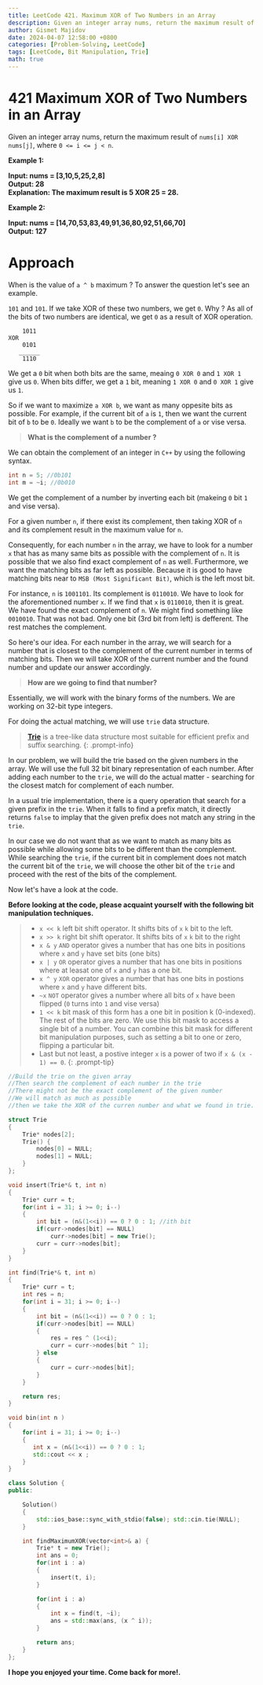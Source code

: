 ```yaml
---
title: LeetCode 421. Maximum XOR of Two Numbers in an Array
description: Given an integer array nums, return the maximum result of nums[i] XOR nums[j], where 0 <= i <= j < n.
author: Gismet Majidov
date: 2024-04-07 12:58:00 +0800
categories: [Problem-Solving, LeetCode]
tags: [LeetCode, Bit Manipulation, Trie]
math: true
---
```


# 421 Maximum XOR of Two Numbers in an Array

Given an integer array nums, return the maximum result of `nums[i] XOR nums[j]`, where `0 <= i <= j < n`.

**Example 1:** 

**Input: nums = [3,10,5,25,2,8]** <br/>
**Output: 28** <br/>
**Explanation: The maximum result is 5 XOR 25 = 28.**

**Example 2:**

**Input: nums = [14,70,53,83,49,91,36,80,92,51,66,70]** <br/>
**Output: 127**


# Approach 

When is the value of `a ^ b` maximum ? To answer the question let's see an example. 

`101` and `101`. If we take XOR of these two numbers, we get `0`. Why ?
As all of the bits of two numbers are identical, we get `0` as a result of XOR operation. 

```
    1011
XOR  
    0101
   ______
    1110
```

We get a `0` bit when both bits are the same, meaing `0 XOR 0` and `1 XOR 1` give us `0`. When bits differ, we get a `1` bit, meaning `1 XOR 0` and `0 XOR 1` give us `1`. 

So if we want to maximize `a XOR b`, we want as many oppesite bits as possible. For example, if the current bit of `a` is `1`, then we want the current bit of `b` to be `0`. Ideally we want `b` to be the complement of `a` or vise versa. 

>**What is the complement of a number ?**

We can obtain the complement of an integer in `C++` by using the following syntax. 

```cpp
int n = 5; //0b101
int m = ~i; //0b010
```
We get the complement of a number by inverting each bit (makeing `0` bit `1` and vise versa).

For a given number `n`, if there exist its complement, then taking XOR of `n` and its complement result in the maximum value for `n`. 

Consequently, for each number `n` in the array, we have to look for a number `x` that has as many same bits as possible with the complement of `n`. It is possible that we also find exact complement of `n` as well. 
Furthermore, we want the matching bits as far left as possible. Because it is good to have matching bits near to `MSB (Most Significant Bit)`, which is the left most bit. 

For instance, `n` is `1001101`. Its complement is `0110010`. We have to look for the aforementioned number `x`. If we find that `x` is `0110010`, then it is great. We have found the exact complement of `n`. We might find something like `0010010`. That was not bad. Only one bit (3rd bit from left) is defferent. The rest matches the complement. 

So here's our idea. For each number in the array, we will search for a number that is closest to the complement of the current number in terms of matching bits. Then we will take XOR of the current number and the found number and update our answer accordingly. 

> **How are we going to find that number?**

Essentially, we will work with the binary forms of the numbers. We are working on 32-bit type integers. 

For doing the actual matching, we will use `trie` data structure.

> [**Trie**](https://en.wikipedia.org/wiki/Trie) is a tree-like data structure most suitable for efficient prefix and suffix searching.
{: .prompt-info}

In our problem, we will build the trie based on the given numbers in the array. We will use the full 32 bit binary representation of each number. After adding each number to the `trie`, we will do the actual matter - searching for the closest match for complement of each number. 

In a usual trie implementation, there is a query operation that search for a given prefix in the `trie`. When it falls to find a prefix match, it directly returns `false` to implay that the given prefix does not match any string in the `trie`. 

In our case we do not want that as we want to match as many bits as possible while allowing some bits to be different than the complement. While searching the `trie`, if the current bit in complement does not match the current bit of the `trie`, we will choose the other bit of the `trie` and proceed with the rest of the bits of  the complement.

Now let's have a look at the code. 

**Before looking at the code, please acquaint yourself with the following bit manipulation techniques.**

> - `x << k` left bit shift operator. It shifts bits of `x` `k` bit to the left. <br/>
> - `x >> k` right bit shift operator. It shifts bits of `x` `k` bit to the right <br/>
> - `x & y` `AND` operator gives a number that has one bits in positions where `x` and `y` have set bits (one bits) <br/>
> - `x | y` `OR` operator gives a number that has one bits in positions where at leasat one of `x` and `y` has a one bit. <br/>
> - `x ^ y` `XOR` operator gives a number that has one bits in postions where `x` and `y` have different bits. <br/>
> - `~x` `NOT` operator gives a number where all bits of `x` have been flipped (`0` turns into `1` and vise versa)
> - `1 << k` bit mask of this form has a one bit in position k (0-indexed). The rest of the bits are zero. We use this bit mask to access a single bit of a number. You can combine this bit mask for different bit manipulation purposes, such as setting a bit to one or zero, flipping a particular bit.
> - Last but not least, a postive integer `x` is a power of two if `x & (x - 1) == 0`.
{: .prompt-tip}


```cpp
//Build the trie on the given array
//Then search the complement of each number in the trie
//There might not be the exact complement of the given number 
//We will match as much as possible
//then we take the XOR of the curren number and what we found in trie.

struct Trie
{
    Trie* nodes[2];
    Trie() {
        nodes[0] = NULL;
        nodes[1] = NULL;
    }
};

void insert(Trie*& t, int n)
{
    Trie* curr = t;
    for(int i = 31; i >= 0; i--)
    {
        int bit = (n&(1<<i)) == 0 ? 0 : 1; //ith bit
        if(curr->nodes[bit] == NULL)
            curr->nodes[bit] = new Trie();
        curr = curr->nodes[bit];
    }
}

int find(Trie*& t, int n)
{
    Trie* curr = t;
    int res = n;
    for(int i = 31; i >= 0; i--)
    {
        int bit = (n&(1<<i)) == 0 ? 0 : 1;
        if(curr->nodes[bit] == NULL)
        {
            res = res ^ (1<<i);
            curr = curr->nodes[bit ^ 1];
        } else 
        {
            curr = curr->nodes[bit];
        }
    }

    return res;
}

void bin(int n )
{
    for(int i = 31; i >= 0; i--)
    {
       int x = (n&(1<<i)) == 0 ? 0 : 1;
       std::cout << x ;
    }
}

class Solution {
public:

    Solution()
    {
        std::ios_base::sync_with_stdio(false); std::cin.tie(NULL);
    }

    int findMaximumXOR(vector<int>& a) {
        Trie* t = new Trie();
        int ans = 0;
        for(int i : a)
        {
            insert(t, i);
        }

        for(int i : a)
        {
            int x = find(t, ~i);
            ans = std::max(ans, (x ^ i));
        }

        return ans;
    }
};
```

**I hope you enjoyed your time. Come back for more!.**
